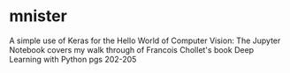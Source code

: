 # mnister
A simple use of Keras for the Hello World of Computer Vision: The Jupyter Notebook covers my walk through of Francois Chollet's book Deep Learning with Python pgs 202-205
